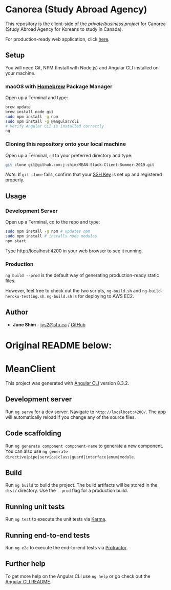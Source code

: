 # Canorea (Study Abroad Agency)

This repository is the client-side of the *private/business project* for Canorea (Study Abroad Agency for Koreans to study in Canada).

For production-ready web application, click [here](http://canorea.kr/).

## Setup

You will need Git, NPM (Install with Node.js) and Angular CLI installed on your machine.

### macOS with [Homebrew](https://brew.sh/) Package Manager

Open up a Terminal and type:

```bash
brew update
brew install node git
sudo npm install -g npm
sudo npm install -g @angular/cli
# Verify Angular CLI is installed correctly
ng
```

### Cloning this repository onto your local machine

Open up a Terminal, `cd` to your preferred directory and type:

```bash
git clone git@github.com:j-shim/MEAN-Stack-Client-Summer-2019.git
```

*Note:* If `git clone` fails, confirm that your [SSH Key](https://www.digitalocean.com/community/tutorials/how-to-set-up-ssh-keys--2) is set up and registered properly.

## Usage

### Development Server

Open up a Terminal, cd to the repo and type:

```bash
sudo npm install -g npm # updates npm
sudo npm install # installs node modules
npm start
```

Type http://localhost:4200 in your web browser to see it running.

### Production

`ng build --prod` is the default way of generating production-ready static files.

However, feel free to check out the two scripts, `ng-build.sh` and `ng-build-heroku-testing.sh`.
`ng-build.sh` is for deploying to AWS EC2.

## Author

* **June Shim** - jys2@sfu.ca / [GitHub](https://github.com/j-shim)

# Original README below:

# MeanClient

This project was generated with [Angular CLI](https://github.com/angular/angular-cli) version 8.3.2.

## Development server

Run `ng serve` for a dev server. Navigate to `http://localhost:4200/`. The app will automatically reload if you change any of the source files.

## Code scaffolding

Run `ng generate component component-name` to generate a new component. You can also use `ng generate directive|pipe|service|class|guard|interface|enum|module`.

## Build

Run `ng build` to build the project. The build artifacts will be stored in the `dist/` directory. Use the `--prod` flag for a production build.

## Running unit tests

Run `ng test` to execute the unit tests via [Karma](https://karma-runner.github.io).

## Running end-to-end tests

Run `ng e2e` to execute the end-to-end tests via [Protractor](http://www.protractortest.org/).

## Further help

To get more help on the Angular CLI use `ng help` or go check out the [Angular CLI README](https://github.com/angular/angular-cli/blob/master/README.md).
